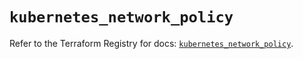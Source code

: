# `kubernetes_network_policy`

Refer to the Terraform Registry for docs: [`kubernetes_network_policy`](https://registry.terraform.io/providers/hashicorp/kubernetes/2.38.0/docs/resources/network_policy).
